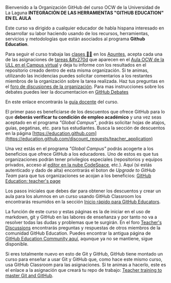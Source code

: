 Bienvenido a la Organización GitHub del curso OCW de la Universidad de La Laguna **INTEGRACIÓN DE LAS HERRAMIENTAS "GITHUB EDUCATION" EN EL AULA** 


Este curso va dirigido a cualquier educador de habla hispana interesado en desarrollar su labor haciendo usando de los recursos, herramientas, servicios y metodologías que están asociados al  programa **Github Education**.

Para seguir el curso trabaja las [clases 👨‍🏫](https://ull-ocw-github-education.github.io/clases.html) en los [Apuntes](https://ull-ocw-github-education.github.io/), acepta cada una de las asignaciones de [tareas &#x270d](https://ull-ocw-github-education.github.io/practicas.html) que aparecen en el [Aula OCW de la ULL en el Campus virtual](https://campusvirtual.ull.es/ocw/course/view.php?id=136) y deja tu informe con los resultados en el repositorio creado dentro de esta misma organización. Si te animas, utilizando las incidencias puedes solicitar comentarios a los restantes miembros de la organización sobre la tarea realizada.
Haz tus preguntas en el [foro de discusiones de la organización](https://github.com/orgs/ULL-OCW-GITHUB-EDUCATION/discussions). Para mas instrucciones sobre los debates puedes leer la documentacion en [GitHub Debates](https://docs.github.com/es/discussions)

En este enlace encontrarás la [guía docente](https://ull-ocw-github-education.github.io/assets/pdfs/anexo_2_guia_docente_rellena_v3.pdf) del curso.


El primer paso es beneficiarse de los descuentos que ofrece GitHub para lo que **deberás verificar tu condición de empleo académico** y una vez seas aceptado en el programa *"Global Campus"*, podrás solicitar hojas de atajos, guías, pegatinas, etc. para tus estudiantes. Busca la sección de descuentos en la página [https://education.github.com](https://education.github.com/discount_requests/teacher_application)


Una vez estás en el programa *"Global Campus"* podrás acogerte a los beneficios que ofrece GitHub a los educadores. Uno de estos es que tus organizaciones podrán tener privilegios especiales (repositorios y equipos privados, acceso al [editor en la nube CodeSpace](https://docs.github.com/es/codespaces/getting-started/quickstart), etc.).  Aquí (si estás autenticado y dado de alta) encontrarás el boton de *Upgrade to GitHub Team* para que tus organizaciones se acojan a los beneficios: [GitHub Education: teacher's page](https://education.github.com/globalcampus/teacher) 

Los pasos iniciales que debes dar para obtener los descuentos y crear un aula para los alumnos en un curso usando GitHub Classroom los encontrarás resumidos en la sección [Inicio rápido para GitHub Educators](https://docs.github.com/es/education/quickstart). 

La función de este curso y estas páginas es la de iniciar en el uso de markdown, git y GitHub en las labores de enseñanza y por tanto no va a resolver todas las dudas y problemas que te surgirán. En el foro [Teacher's Discussions](https://github.com/github-community/Global-Campus-Teachers/discussions) encontrarás preguntas y respuestas de otros miembros de la comunidad GitHub Education. Puedes encontrar la antigua página de [GitHub Education Community aquí](https://education.github.community/), aqunque ya no se mantiene, sigue disponible.

Si eres totalmente nuevo en esto de Git y GitHub, GitHub tiene montado un curso para enseñar a usar Git y GitHub que, como hace este mismo curso, usa GitHub Classroom para las asignaciones. 
Si te animas a hacerlo, este es el enlace a la asignación que creará tu repo de trabajo: [Teacher training to master Git and GitHub](https://classroom.github.com/assignment-invitations/5fcbfd62a2c37aca3fe728a635964eaf).

